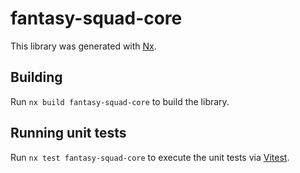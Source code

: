 # fantasy-squad-core

This library was generated with [Nx](https://nx.dev).

## Building

Run `nx build fantasy-squad-core` to build the library.

## Running unit tests

Run `nx test fantasy-squad-core` to execute the unit tests via [Vitest](https://vitest.dev/).
